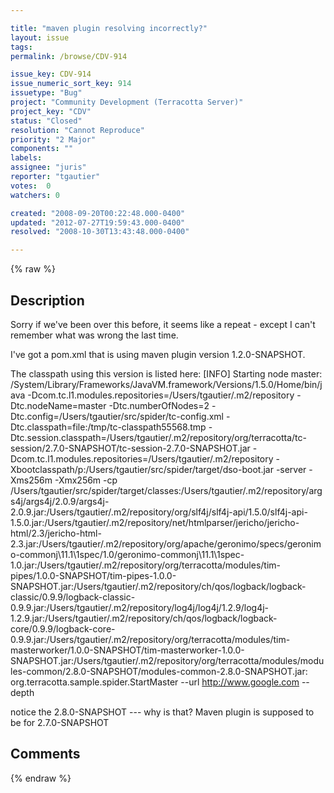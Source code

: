 ```yaml
---

title: "maven plugin resolving incorrectly?"
layout: issue
tags: 
permalink: /browse/CDV-914

issue_key: CDV-914
issue_numeric_sort_key: 914
issuetype: "Bug"
project: "Community Development (Terracotta Server)"
project_key: "CDV"
status: "Closed"
resolution: "Cannot Reproduce"
priority: "2 Major"
components: ""
labels: 
assignee: "juris"
reporter: "tgautier"
votes:  0
watchers: 0

created: "2008-09-20T00:22:48.000-0400"
updated: "2012-07-27T19:59:43.000-0400"
resolved: "2008-10-30T13:43:48.000-0400"

---
```




{% raw %}



## Description

<div markdown="1" class="description">

Sorry if we've been over this before, it seems like a repeat - except I can't remember what was wrong the last time.

I've got a pom.xml that is using maven plugin version 1.2.0-SNAPSHOT.

The classpath using this version is listed here:
[INFO] Starting node master: /System/Library/Frameworks/JavaVM.framework/Versions/1.5.0/Home/bin/java -Dcom.tc.l1.modules.repositories=/Users/tgautier/.m2/repository -Dtc.nodeName=master -Dtc.numberOfNodes=2 -Dtc.config=/Users/tgautier/src/spider/tc-config.xml -Dtc.classpath=file:/tmp/tc-classpath55568.tmp -Dtc.session.classpath=/Users/tgautier/.m2/repository/org/terracotta/tc-session/2.7.0-SNAPSHOT/tc-session-2.7.0-SNAPSHOT.jar -Dcom.tc.l1.modules.repositories=/Users/tgautier/.m2/repository -Xbootclasspath/p:/Users/tgautier/src/spider/target/dso-boot.jar -server -Xms256m -Xmx256m -cp /Users/tgautier/src/spider/target/classes:/Users/tgautier/.m2/repository/args4j/args4j/2.0.9/args4j-2.0.9.jar:/Users/tgautier/.m2/repository/org/slf4j/slf4j-api/1.5.0/slf4j-api-1.5.0.jar:/Users/tgautier/.m2/repository/net/htmlparser/jericho/jericho-html/2.3/jericho-html-2.3.jar:/Users/tgautier/.m2/repository/org/apache/geronimo/specs/geronimo-commonj\11.1\1spec/1.0/geronimo-commonj\11.1\1spec-1.0.jar:/Users/tgautier/.m2/repository/org/terracotta/modules/tim-pipes/1.0.0-SNAPSHOT/tim-pipes-1.0.0-SNAPSHOT.jar:/Users/tgautier/.m2/repository/ch/qos/logback/logback-classic/0.9.9/logback-classic-0.9.9.jar:/Users/tgautier/.m2/repository/log4j/log4j/1.2.9/log4j-1.2.9.jar:/Users/tgautier/.m2/repository/ch/qos/logback/logback-core/0.9.9/logback-core-0.9.9.jar:/Users/tgautier/.m2/repository/org/terracotta/modules/tim-masterworker/1.0.0-SNAPSHOT/tim-masterworker-1.0.0-SNAPSHOT.jar:/Users/tgautier/.m2/repository/org/terracotta/modules/modules-common/2.8.0-SNAPSHOT/modules-common-2.8.0-SNAPSHOT.jar: org.terracotta.sample.spider.StartMaster --url http://www.google.com --depth 

notice the 2.8.0-SNAPSHOT --- why is that?  Maven plugin is supposed to be for 2.7.0-SNAPSHOT 



</div>

## Comments



{% endraw %}
